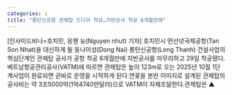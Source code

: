 ```yaml
---
categories: c
title: "롱탄신공항 관제탑 드디어 착공…지반공사 착공 6개월만에"
---
```

[인사이드비나=호치민, 응웬 늇(Nguyen nhut) 기자] 호치민시 떤선녓국제공항(Tan Son Nhat)을 대신하게 될 동나이성(Dong Nai) 롱탄신공항(Long Thanh) 건설사업의 핵심단계인 관제탑 공사가 공항 착공 6개월만에 지반공사를 마무리하고 29일 착공됐다.베트남항공관리공사(VATM)에 따르면 관제탑은 높이 123m로 오는 2025년 10월 1단계사업이 완료되면 곧바로 운영을 시작하게 된다.연꽃을 본딴 이미지로 설계된 관제탑의 공사비는 약 3조5000억(1억4740만달러)으로 VATM이 자체조달한다.관제탑은 ▲